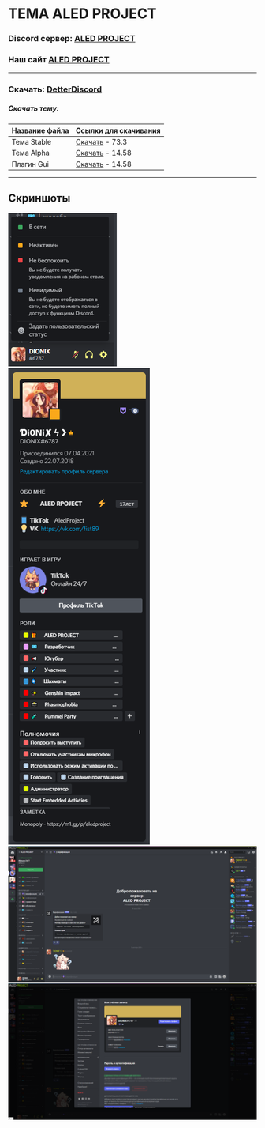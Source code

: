 # ТЕМА ALED PROJECT
### Discord сервер: [ALED PROJECT](https://discord.gg/rQHRex2)
### Наш сайт [ALED PROJECT](https://aledproject.github.io)
---

### Скачать: [DetterDiscord](https://BetterDiscord.app)
##### Скачать тему: 
Название файла | Ссылки для скачивания
------------ | -------------
Тема Stable | [Скачать](https://github.com/ALEDPROJECT/ALED-THEME/releases/download/R-Stable/aledproject-relese.theme.css) - 73.3
Тема Alpha | [Скачать](https://github.com/ALEDPROJECT/ALED-THEME/releases/download/A-14.58/aledproject-alpha.theme.css) - 14.58
Плагин Gui | [Скачать](https://github.com/ALEDPROJECT/ALED-THEME/releases/download/A-14.58/AledGuiHide.plugin.js) - 14.58
---
## Скриншоты 
![](statusmenu.png) ![](profile.png) ![](theme.png) ![](settings.png)
